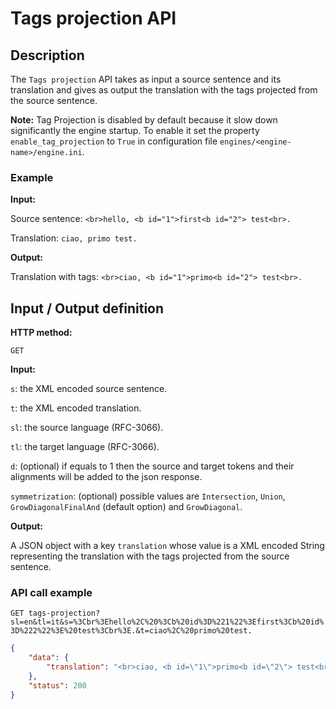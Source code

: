 # Tags projection API

## Description
The ```Tags projection``` API takes as input a source sentence and its translation and gives as output the translation with the tags projected from the source sentence.

**Note:** Tag Projection is disabled by default because it slow down significantly the engine startup. To enable it set the property `enable_tag_projection` to `True` in configuration file `engines/<engine-name>/engine.ini`.

### Example

**Input:**

Source sentence:
```<br>hello, <b id="1">first<b id="2"> test<br>.```

Translation:
```ciao, primo test.```

**Output:**

Translation with tags:  ```<br>ciao, <b id="1">primo<b id="2"> test<br>.```

## Input / Output definition

**HTTP method:**

``` GET ```

**Input:**

```s```: the XML encoded source sentence.

```t```: the XML encoded translation.

```sl```: the source language (RFC-3066).

```tl```: the target language (RFC-3066).

```d```: (optional) if equals to 1 then the source and target tokens and their alignments will be added to the json response.

```symmetrization```: (optional) possible values are `Intersection`, `Union`, `GrowDiagonalFinalAnd` (default option) and `GrowDiagonal`.

**Output:**

A JSON object with a key ```translation``` whose value is a XML encoded String representing the translation with the tags projected from the source sentence.

### API call example

```GET tags-projection?sl=en&tl=it&s=%3Cbr%3Ehello%2C%20%3Cb%20id%3D%221%22%3Efirst%3Cb%20id%3D%222%22%3E%20test%3Cbr%3E.&t=ciao%2C%20primo%20test.```


```json
{
    "data": {
        "translation": "<br>ciao, <b id=\"1\">primo<b id=\"2\"> test<br>."
    },
    "status": 200
}
```
